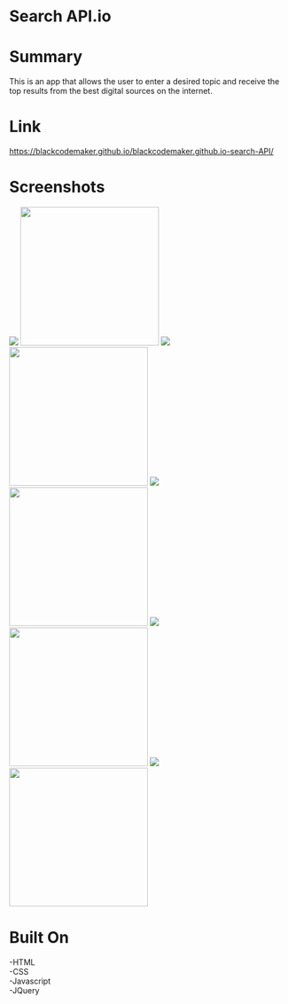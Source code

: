 Search API.io
=============

Summary
=======
This is an app that allows the user to enter a desired topic and receive the top results from the best digital sources on the internet.

Link
====
https://blackcodemaker.github.io/blackcodemaker.github.io-search-API/

Screenshots
===========
![](/uploads/5036300/45921454-c2deeb00-be6a-11e8-8634-8857f722a82d.png)
<img src="https://user-images.githubusercontent.com/5036300/45921454-c2deeb00-be6a-11e8-8634-8857f722a82d.png"  max-width="100%" width="250" height="auto">
![](/uploads/5036300/45921455-cd00e980-be6a-11e8-8292-f1c1079e2baa.png)
<img src="https://user-images.githubusercontent.com/5036300/45921455-cd00e980-be6a-11e8-8292-f1c1079e2baa.png"  max-width="100%" width="250" height="auto">
![](/uploads/5036300/45921463-d8541500-be6a-11e8-8e10-97fb746b2245.png)
<img src="https://user-images.githubusercontent.com/5036300/45921463-d8541500-be6a-11e8-8e10-97fb746b2245.png"  max-width="100%" width="250" height="auto">
![](/uploads/5036300/45921462-d4c08e00-be6a-11e8-8c6b-4ca27bc8b5d4.png)
<img src="https://user-images.githubusercontent.com/5036300/45921462-d4c08e00-be6a-11e8-8c6b-4ca27bc8b5d4.png"  max-width="100%" width="250" height="auto">
![](/uploads/5036300/45921461-d12d0700-be6a-11e8-932b-fed77d07c567.png)
<img src="https://user-images.githubusercontent.com/5036300/45921461-d12d0700-be6a-11e8-932b-fed77d07c567.png"  max-width="100%" width="250" height="auto">




Built On
========
-HTML
</br>
-CSS
</br>
-Javascript
</br>
-JQuery
